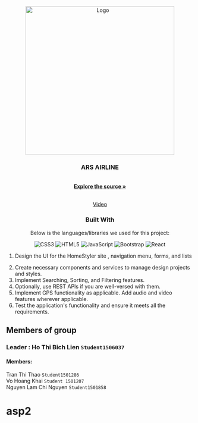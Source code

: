 
<a  name="readme-top"></a>
<br  />
<div  align="center">
<img  src="https://github.com/bichlienho/demo/blob/main/1logo.png?raw=true"  alt="Logo"  width="400px"  height="auto">
</a>
<h3  align="center">ARS AIRLINE</h3>

<br  />
<a  href="https://github.com/bichlienho/asp2"><strong>Explore the source »</strong></a>

<br  /><a  href="https://youtu.be/xs2C6G4tZCw" target="_blank">Video</a>



  ### Built With
  Below is the languages/libraries we used for this project:


![CSS3](https://img.shields.io/badge/css3-%231572B6.svg?style=for-the-badge&logo=css3&logoColor=white) ![HTML5](https://img.shields.io/badge/html5-%23E34F26.svg?style=for-the-badge&logo=html5&logoColor=white) ![JavaScript](https://img.shields.io/badge/javascript-%23323330.svg?style=for-the-badge&logo=javascript&logoColor=%23F7DF1E) ![Bootstrap](https://img.shields.io/badge/bootstrap-%23563D7C.svg?style=for-the-badge&logo=bootstrap&logoColor=white) ![React](https://img.shields.io/badge/react-%2320232a.svg?style=for-the-badge&logo=react&logoColor=%2361DAFB)
<div  align="left">
<ol>
<li>

Design the UI for the HomeStyler site , navigation menu, forms, and 
lists</br>
</li>
<li>
 Create necessary components and services to manage design projects and styles. </br>
</li>
<li>
Implement Searching, Sorting, and Filtering features.</br>
</li>

<li>
Optionally, use REST APIs if you are well-versed with them.</br>
</li>

<li>
 Implement GPS functionality as applicable. Add audio and video features wherever 
applicable.</br>
</li>
<li>
 Test the application's functionality and ensure it meets all the requirements.</br>
</li>


</ol>

 ## Members of group
 ### Leader : Ho Thi Bich Lien `Student1506037`
#### Members:
Tran Thi Thao `Student1501286` </br>
Vo Hoang Khai `Student 1501207` </br>
Nguyen Lam Chi Nguyen `Student1501858` </br>



 



















[HTML]:https://img.shields.io/badge/HTML5-E34F26?style=for-the-badge&logo=html5&logoColor=white
[CSS3]:https://img.shields.io/badge/CSS3-1572B6?style=for-the-badge&logo=css3&logoColor=white
[JS]:https://img.shields.io/badge/JavaScript-F7DF1E?style=for-the-badge&logo=javascript&logoColor=black
[SASS]:https://img.shields.io/badge/Sass-CC6699?style=for-the-badge&logo=sass&logoColor=white

[REACT]:https://img.shields.io/badge/React-20232A?style=for-the-badge&logo=react&logoColor=61DAFB

[REACT]:https://img.shields.io/badge/React-20232A?style=for-the-badge&logo=react&logoColor=61DAFB


# asp2
